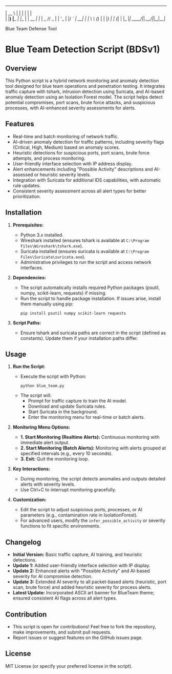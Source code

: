   _____         _     _       _   
 |  __ \       | |   | |     | |  
 | |__) |___  _| |__ | | __ _| |_ 
 |  _  // _ \| | '_ \| |/ _` | __|
 | | \ \ (_) | | |_) | | (_| | |_ 
 |_|  \_\___/|_|_.__/|_|\__,_|\__|
                                 
 Blue Team Defense Tool

# Blue Team Detection Script (BDSv1)

## Overview
This Python script is a hybrid network monitoring and anomaly detection tool designed for blue team operations and penetration testing. It integrates traffic capture with tshark, intrusion detection using Suricata, and AI-based anomaly detection using an Isolation Forest model. The script helps detect potential compromises, port scans, brute force attacks, and suspicious processes, with AI-enhanced severity assessments for alerts.

## Features
- Real-time and batch monitoring of network traffic.
- AI-driven anomaly detection for traffic patterns, including severity flags (Critical, High, Medium) based on anomaly scores.
- Heuristic detections for suspicious ports, port scans, brute force attempts, and process monitoring.
- User-friendly interface selection with IP address display.
- Alert enhancements including "Possible Activity" descriptions and AI-assessed or heuristic severity levels.
- Integration with Suricata for additional IDS capabilities, with automatic rule updates.
- Consistent severity assessment across all alert types for better prioritization.

## Installation
1. **Prerequisites:**
   - Python 3.x installed.
   - Wireshark installed (ensures tshark is available at `C:\Program Files\Wireshark\tshark.exe`).
   - Suricata installed (ensures suricata is available at `C:\Program Files\Suricata\suricata.exe`).
   - Administrative privileges to run the script and access network interfaces.

2. **Dependencies:**
   - The script automatically installs required Python packages (psutil, numpy, scikit-learn, requests) if missing.
   - Run the script to handle package installation. If issues arise, install them manually using pip:
     ```
     pip install psutil numpy scikit-learn requests
     ```

3. **Script Paths:**
   - Ensure tshark and suricata paths are correct in the script (defined as constants). Update them if your installation paths differ.

## Usage
1. **Run the Script:**
   - Execute the script with Python:
     ```
     python blue_team.py
     ```
   - The script will:
     - Prompt for traffic capture to train the AI model.
     - Download and update Suricata rules.
     - Start Suricata in the background.
     - Enter the monitoring menu for real-time or batch alerts.

2. **Monitoring Menu Options:**
   - **1. Start Monitoring (Realtime Alerts):** Continuous monitoring with immediate alert output.
   - **2. Start Monitoring (Batch Alerts):** Monitoring with alerts grouped at specified intervals (e.g., every 10 seconds).
   - **3. Exit:** Quit the monitoring loop.

3. **Key Interactions:**
   - During monitoring, the script detects anomalies and outputs detailed alerts with severity levels.
   - Use Ctrl+C to interrupt monitoring gracefully.

4. **Customization:**
   - Edit the script to adjust suspicious ports, processes, or AI parameters (e.g., contamination rate in IsolationForest).
   - For advanced users, modify the `infer_possible_activity` or severity functions to fit specific environments.

## Changelog
- **Initial Version:** Basic traffic capture, AI training, and heuristic detections.
- **Update 1:** Added user-friendly interface selection with IP display.
- **Update 2:** Enhanced alerts with "Possible Activity" and AI-based severity for AI compromise detection.
- **Update 3:** Extended AI severity to all packet-based alerts (heuristic, port scan, brute force) and added heuristic severity for process alerts.
- **Latest Update:** Incorporated ASCII art banner for BlueTeam theme; ensured consistent AI flags across all alert types.

## Contribution
- This script is open for contributions! Feel free to fork the repository, make improvements, and submit pull requests.
- Report issues or suggest features on the GitHub issues page.

## License
MIT License (or specify your preferred license in the script).
